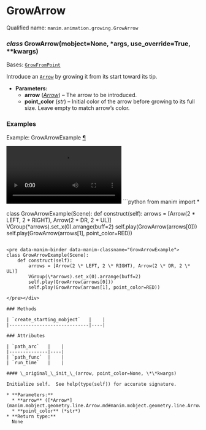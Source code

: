 # GrowArrow

Qualified name: `manim.animation.growing.GrowArrow`

### *class* GrowArrow(mobject=None, \*args, use_override=True, \*\*kwargs)

Bases: [`GrowFromPoint`](manim.animation.growing.GrowFromPoint.md#manim.animation.growing.GrowFromPoint)

Introduce an [`Arrow`](manim.mobject.geometry.line.Arrow.md#manim.mobject.geometry.line.Arrow) by growing it from its start toward its tip.

* **Parameters:**
  * **arrow** ([*Arrow*](manim.mobject.geometry.line.Arrow.md#manim.mobject.geometry.line.Arrow)) – The arrow to be introduced.
  * **point_color** (*str*) – Initial color of the arrow before growing to its full size. Leave empty to match arrow’s color.

### Examples

<div id="growarrowexample" class="admonition admonition-manim-example">
<p class="admonition-title">Example: GrowArrowExample <a class="headerlink" href="#growarrowexample">¶</a></p><video
    class="manim-video"
    controls
    loop
    autoplay
    src="./GrowArrowExample-1.mp4">
</video>
```python
from manim import *

class GrowArrowExample(Scene):
    def construct(self):
        arrows = [Arrow(2 * LEFT, 2 * RIGHT), Arrow(2 * DR, 2 * UL)]
        VGroup(*arrows).set_x(0).arrange(buff=2)
        self.play(GrowArrow(arrows[0]))
        self.play(GrowArrow(arrows[1], point_color=RED))
```

<pre data-manim-binder data-manim-classname="GrowArrowExample">
class GrowArrowExample(Scene):
    def construct(self):
        arrows = [Arrow(2 \* LEFT, 2 \* RIGHT), Arrow(2 \* DR, 2 \* UL)]
        VGroup(\*arrows).set_x(0).arrange(buff=2)
        self.play(GrowArrow(arrows[0]))
        self.play(GrowArrow(arrows[1], point_color=RED))

</pre></div>

### Methods

| `create_starting_mobject`   |    |
|-----------------------------|----|

### Attributes

| `path_arc`   |    |
|--------------|----|
| `path_func`  |    |
| `run_time`   |    |

#### \_original_\_init_\_(arrow, point_color=None, \*\*kwargs)

Initialize self.  See help(type(self)) for accurate signature.

* **Parameters:**
  * **arrow** ([*Arrow*](manim.mobject.geometry.line.Arrow.md#manim.mobject.geometry.line.Arrow))
  * **point_color** (*str*)
* **Return type:**
  None
